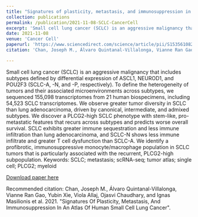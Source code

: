 ```yaml
---
title: "Signatures of plasticity, metastasis, and immunosuppression in an atlas of human small cell lung cancer"
collection: publications
permalink: /publication/2021-11-08-SCLC-CancerCell
excerpt: 'Small cell lung cancer (SCLC) is an aggressive malignancy that includes subtypes defined by differential expression of ASCL1, NEUROD1, and POU2F3 (SCLC-A, -N, and -P, respectively). To define the heterogeneity of tumors and their associated microenvironments across subtypes, we sequenced 155,098 transcriptomes from 21 human biospecimens, including 54,523 SCLC transcriptomes. We observe greater tumor diversity in SCLC than lung adenocarcinoma, driven by canonical, intermediate, and admixed subtypes. We discover a PLCG2-high SCLC phenotype with stem-like, pro-metastatic features that recurs across subtypes and predicts worse overall survival. SCLC exhibits greater immune sequestration and less immune infiltration than lung adenocarcinoma, and SCLC-N shows less immune infiltrate and greater T cell dysfunction than SCLC-A. We identify a profibrotic, immunosuppressive monocyte/macrophage population in SCLC tumors that is particularly associated with the recurrent, PLCG2-high subpopulation.'
date: 2021-11-08
venue: 'Cancer Cell'
paperurl: 'https://www.sciencedirect.com/science/article/pii/S1535610821004979'
citation: 'Chan, Joseph M., Álvaro Quintanal-Villalonga, Vianne Ran Gao, Yubin Xie, Viola Allaj, Ojasvi Chaudhary, and Ignas Masilionis et al. 2022. "Signatures Of Plasticity, Metastasis, And Immunosuppression In An Atlas Of Human Small Cell Lung Cancer".'

---
```

Small cell lung cancer (SCLC) is an aggressive malignancy that includes subtypes defined by differential expression of ASCL1, NEUROD1, and POU2F3 (SCLC-A, -N, and -P, respectively). To define the heterogeneity of tumors and their associated microenvironments across subtypes, we sequenced 155,098 transcriptomes from 21 human biospecimens, including 54,523 SCLC transcriptomes. We observe greater tumor diversity in SCLC than lung adenocarcinoma, driven by canonical, intermediate, and admixed subtypes. We discover a PLCG2-high SCLC phenotype with stem-like, pro-metastatic features that recurs across subtypes and predicts worse overall survival. SCLC exhibits greater immune sequestration and less immune infiltration than lung adenocarcinoma, and SCLC-N shows less immune infiltrate and greater T cell dysfunction than SCLC-A. We identify a profibrotic, immunosuppressive monocyte/macrophage population in SCLC tumors that is particularly associated with the recurrent, PLCG2-high subpopulation.
Keywords: SCLC; metastasis; scRNA-seq; tumor atlas; single cell; PLCG2; myeloid


[Download paper here](https://www.sciencedirect.com/science/article/pii/S1535610821004979)

Recommended citation: Chan, Joseph M., Álvaro Quintanal-Villalonga, Vianne Ran Gao, Yubin Xie, Viola Allaj, Ojasvi Chaudhary, and Ignas Masilionis et al. 2021. "Signatures Of Plasticity, Metastasis, And Immunosuppression In An Atlas Of Human Small Cell Lung Cancer".
